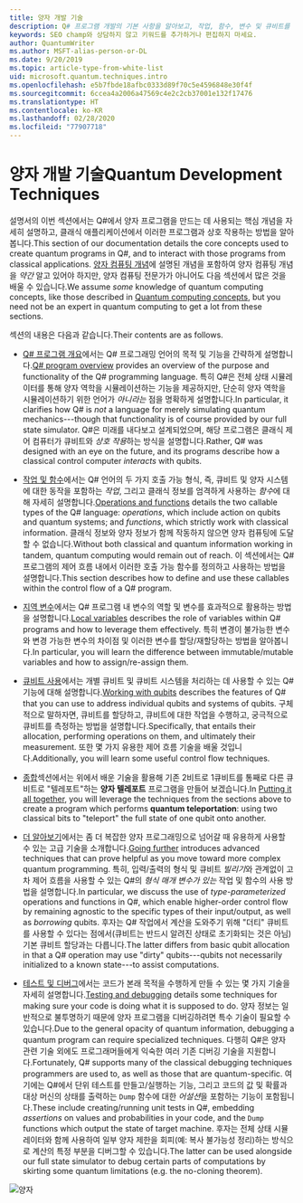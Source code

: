 ```yaml
---
title: 양자 개발 기술
description: Q# 프로그램 개발의 기본 사항을 알아보고, 작업, 함수, 변수 및 큐비트를 사용하고, 간단한 양자 프로그램을 만듭니다.
keywords: SEO champ와 상담하지 않고 키워드를 추가하거나 편집하지 마세요.
author: QuantumWriter
ms.author: MSFT-alias-person-or-DL
ms.date: 9/20/2019
ms.topic: article-type-from-white-list
uid: microsoft.quantum.techniques.intro
ms.openlocfilehash: e5b7fbde18afbc0333d89f70c5e4596848e30f4f
ms.sourcegitcommit: 6ccea4a2006a47569c4e2c2cb37001e132f17476
ms.translationtype: HT
ms.contentlocale: ko-KR
ms.lasthandoff: 02/28/2020
ms.locfileid: "77907718"
---
```

# <a name="quantum-development-techniques"></a><span data-ttu-id="cd170-104">양자 개발 기술</span><span class="sxs-lookup"><span data-stu-id="cd170-104">Quantum Development Techniques</span></span>

<span data-ttu-id="cd170-105">설명서의 이번 섹션에서는 Q#에서 양자 프로그램을 만드는 데 사용되는 핵심 개념을 자세히 설명하고, 클래식 애플리케이션에서 이러한 프로그램과 상호 작용하는 방법을 알아봅니다.</span><span class="sxs-lookup"><span data-stu-id="cd170-105">This section of our documentation details the core concepts used to create quantum programs in Q#, and to interact with those programs from classical applications.</span></span>
<span data-ttu-id="cd170-106">[양자 컴퓨팅 개념](xref:microsoft.quantum.concepts.intro)에 설명된 개념을 포함하여 양자 컴퓨팅 개념을 *약간* 알고 있어야 하지만, 양자 컴퓨팅 전문가가 아니어도 다음 섹션에서 많은 것을 배울 수 있습니다.</span><span class="sxs-lookup"><span data-stu-id="cd170-106">We assume *some* knowledge of quantum computing concepts, like those described in [Quantum computing concepts](xref:microsoft.quantum.concepts.intro), but you need not be an expert in quantum computing to get a lot from these sections.</span></span>

<span data-ttu-id="cd170-107">섹션의 내용은 다음과 같습니다.</span><span class="sxs-lookup"><span data-stu-id="cd170-107">Their contents are as follows.</span></span>

- <span data-ttu-id="cd170-108">[Q# 프로그램 개요](xref:microsoft.quantum.techniques.file-structure)에서는 Q# 프로그래밍 언어의 목적 및 기능을 간략하게 설명합니다.</span><span class="sxs-lookup"><span data-stu-id="cd170-108">[Q# program overview](xref:microsoft.quantum.techniques.file-structure) provides an overview of the purpose and functionality of the Q# programming language.</span></span> 
    <span data-ttu-id="cd170-109">특히 Q#은 전체 상태 시뮬레이터를 통해 양자 역학을 시뮬레이션하는 기능을 제공하지만, 단순히 양자 역학을 시뮬레이션하기 위한 언어가 *아니라는* 점을 명확하게 설명합니다.</span><span class="sxs-lookup"><span data-stu-id="cd170-109">In particular, it clarifies how Q# is *not* a language for merely simulating quantum mechanics---though that functionality is of course provided by our full state simulator.</span></span> 
    <span data-ttu-id="cd170-110">Q#은 미래를 내다보고 설계되었으며, 해당 프로그램은 클래식 제어 컴퓨터가 큐비트와 *상호 작용*하는 방식을 설명합니다.</span><span class="sxs-lookup"><span data-stu-id="cd170-110">Rather, Q# was designed with an eye on the future, and its programs describe how a classical control computer *interacts* with qubits.</span></span> 

- <span data-ttu-id="cd170-111">[작업 및 함수](xref:microsoft.quantum.techniques.opsandfunctions)에서는 Q# 언어의 두 가지 호출 가능 형식, 즉, 큐비트 및 양자 시스템에 대한 동작을 포함하는 *작업*, 그리고 클래식 정보를 엄격하게 사용하는 *함수*에 대해 자세히 설명합니다.</span><span class="sxs-lookup"><span data-stu-id="cd170-111">[Operations and functions](xref:microsoft.quantum.techniques.opsandfunctions) details the two callable types of the Q# language: *operations*, which include action on qubits and quantum systems; and *functions*, which strictly work with classical information.</span></span> 
    <span data-ttu-id="cd170-112">클래식 정보와 양자 정보가 함께 작동하지 않으면 양자 컴퓨팅에 도달할 수 없습니다.</span><span class="sxs-lookup"><span data-stu-id="cd170-112">Without both classical and quantum information working in tandem, quantum computing would remain out of reach.</span></span> 
    <span data-ttu-id="cd170-113">이 섹션에서는 Q# 프로그램의 제어 흐름 내에서 이러한 호출 가능 함수를 정의하고 사용하는 방법을 설명합니다.</span><span class="sxs-lookup"><span data-stu-id="cd170-113">This section describes how to define and use these callables within the control flow of a Q# program.</span></span>

- <span data-ttu-id="cd170-114">[지역 변수](xref:microsoft.quantum.techniques.local-variables)에서는 Q# 프로그램 내 변수의 역할 및 변수를 효과적으로 활용하는 방법을 설명합니다.</span><span class="sxs-lookup"><span data-stu-id="cd170-114">[Local variables](xref:microsoft.quantum.techniques.local-variables) describes the role of variables within Q# programs and how to leverage them effectively.</span></span> 
    <span data-ttu-id="cd170-115">특히 변경이 불가능한 변수와 변경 가능한 변수의 차이점 및 이러한 변수를 할당/재할당하는 방법을 알아봅니다.</span><span class="sxs-lookup"><span data-stu-id="cd170-115">In particular, you will learn the difference between immutable/mutable variables and how to assign/re-assign them.</span></span>

- <span data-ttu-id="cd170-116">[큐비트 사용](xref:microsoft.quantum.techniques.qubits)에서는 개별 큐비트 및 큐비트 시스템을 처리하는 데 사용할 수 있는 Q# 기능에 대해 설명합니다.</span><span class="sxs-lookup"><span data-stu-id="cd170-116">[Working with qubits](xref:microsoft.quantum.techniques.qubits) describes the features of Q# that you can use to address individual qubits and systems of qubits.</span></span> 
    <span data-ttu-id="cd170-117">구체적으로 말하자면, 큐비트를 할당하고, 큐비트에 대한 작업을 수행하고, 궁극적으로 큐비트를 측정하는 방법을 설명합니다.</span><span class="sxs-lookup"><span data-stu-id="cd170-117">Specifically, that entails their allocation, performing operations on them, and ultimately their measurement.</span></span> 
    <span data-ttu-id="cd170-118">또한 몇 가지 유용한 제어 흐름 기술을 배울 것입니다.</span><span class="sxs-lookup"><span data-stu-id="cd170-118">Additionally, you will learn some useful control flow techniques.</span></span>

- <span data-ttu-id="cd170-119">[종합](xref:microsoft.quantum.techniques.puttingittogether)섹션에서는 위에서 배운 기술을 활용해 기존 2비트로 1큐비트를 통째로 다른 큐비트로 "텔레포트"하는 **양자 텔레포트** 프로그램을 만들어 보겠습니다.</span><span class="sxs-lookup"><span data-stu-id="cd170-119">In [Putting it all together](xref:microsoft.quantum.techniques.puttingittogether), you will leverage the techniques from the sections above to create a program which performs **quantum teleportation**: using two classical bits to "teleport" the full state of one qubit onto another.</span></span>

- <span data-ttu-id="cd170-120">[더 알아보기](xref:microsoft.quantum.techniques.going-further)에서는 좀 더 복잡한 양자 프로그래밍으로 넘어갈 때 유용하게 사용할 수 있는 고급 기술을 소개합니다.</span><span class="sxs-lookup"><span data-stu-id="cd170-120">[Going further](xref:microsoft.quantum.techniques.going-further) introduces advanced techniques that can prove helpful as you move toward more complex quantum programming.</span></span> 
    <span data-ttu-id="cd170-121">특히, 입력/출력의 형식 및 큐비트 *빌리기*와 관계없이 고차 제어 흐름을 사용할 수 있는 Q#의 *형식 매개 변수가 있는* 작업 및 함수의 사용 방법을 설명합니다.</span><span class="sxs-lookup"><span data-stu-id="cd170-121">In particular, we discuss the use of *type-parameterized* operations and functions in Q#, which enable higher-order control flow by remaining agnostic to the specific types of their input/output, as well as *borrowing* qubits.</span></span> 
    <span data-ttu-id="cd170-122">후자는 Q# 작업에서 계산을 도와주기 위해 "더티" 큐비트를 사용할 수 있다는 점에서(큐비트는 반드시 알려진 상태로 초기화되는 것은 아님) 기본 큐비트 할당과는 다릅니다.</span><span class="sxs-lookup"><span data-stu-id="cd170-122">The latter differs from basic qubit allocation in that a Q# operation may use "dirty" qubits---qubits not necessarily initialized to a known state---to assist computations.</span></span>

- <span data-ttu-id="cd170-123">[테스트 및 디버그](xref:microsoft.quantum.techniques.testing-and-debugging)에서는 코드가 본래 목적을 수행하게 만들 수 있는 몇 가지 기술을 자세히 설명합니다.</span><span class="sxs-lookup"><span data-stu-id="cd170-123">[Testing and debugging](xref:microsoft.quantum.techniques.testing-and-debugging) details some techniques for making sure your code is doing what it is supposed to do.</span></span> 
    <span data-ttu-id="cd170-124">양자 정보는 일반적으로 불투명하기 때문에 양자 프로그램을 디버깅하려면 특수 기술이 필요할 수 있습니다.</span><span class="sxs-lookup"><span data-stu-id="cd170-124">Due to the general opacity of quantum information, debugging a quantum program can require specialized techniques.</span></span> 
    <span data-ttu-id="cd170-125">다행히 Q#은 양자 관련 기술 외에도 프로그래머들에게 익숙한 여러 기존 디버깅 기술을 지원합니다.</span><span class="sxs-lookup"><span data-stu-id="cd170-125">Fortunately, Q# supports many of the classical debugging techniques programmers are used to, as well as those that are quantum-specific.</span></span> <span data-ttu-id="cd170-126">여기에는 Q#에서 단위 테스트를 만들고/실행하는 기능, 그리고 코드의 값 및 확률과 대상 머신의 상태를 출력하는 `Dump` 함수에 대한 *어설션*을 포함하는 기능이 포함됩니다.</span><span class="sxs-lookup"><span data-stu-id="cd170-126">These include creating/running unit tests in Q#, embedding *assertions* on values and probabilities in your code, and the `Dump` functions which output the state of target machine.</span></span> 
    <span data-ttu-id="cd170-127">후자는 전체 상태 시뮬레이터와 함께 사용하여 일부 양자 제한을 회피(예: 복사 불가능성 정리)하는 방식으로 계산의 특정 부분을 디버그할 수 있습니다.</span><span class="sxs-lookup"><span data-stu-id="cd170-127">The latter can be used alongside our full state simulator to debug certain parts of computations by skirting some quantum limitations (e.g. the no-cloning theorem).</span></span>


![양자](~/media/mobius_strip_preview.png)
